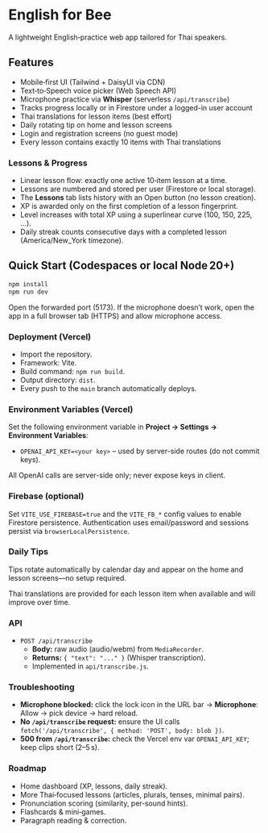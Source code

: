 # English for Bee

A lightweight English‑practice web app tailored for Thai speakers.

## Features

- Mobile‑first UI (Tailwind + DaisyUI via CDN)
- Text‑to‑Speech voice picker (Web Speech API)
- Microphone practice via **Whisper** (serverless `/api/transcribe`)
- Tracks progress locally or in Firestore under a logged-in user account
- Thai translations for lesson items (best effort)
- Daily rotating tip on home and lesson screens
- Login and registration screens (no guest mode)
- Every lesson contains exactly 10 items with Thai translations

### Lessons & Progress

- Linear lesson flow: exactly one active 10‑item lesson at a time.
- Lessons are numbered and stored per user (Firestore or local storage).
- The **Lessons** tab lists history with an Open button (no lesson creation).
- XP is awarded only on the first completion of a lesson fingerprint.
- Level increases with total XP using a superlinear curve (100, 150, 225, ...).
- Daily streak counts consecutive days with a completed lesson (America/New_York timezone).

## Quick Start (Codespaces or local Node 20+)

```bash
npm install
npm run dev
```

Open the forwarded port (5173). If the microphone doesn’t work, open the app in a full browser tab (HTTPS) and allow microphone access.

### Deployment (Vercel)

- Import the repository.
- Framework: Vite.
- Build command: `npm run build`.
- Output directory: `dist`.
- Every push to the `main` branch automatically deploys.

### Environment Variables (Vercel)

Set the following environment variable in **Project → Settings → Environment Variables**:

- `OPENAI_API_KEY=<your key>` – used by server-side routes (do not commit keys).

All OpenAI calls are server-side only; never expose keys in client.

### Firebase (optional)

Set `VITE_USE_FIREBASE=true` and the `VITE_FB_*` config values to enable Firestore persistence. Authentication uses email/password and sessions persist via `browserLocalPersistence`.

### Daily Tips

Tips rotate automatically by calendar day and appear on the home and lesson screens—no setup required.

Thai translations are provided for each lesson item when available and will improve over time.

### API

- `POST /api/transcribe`  
  - **Body:** raw audio (audio/webm) from `MediaRecorder`.  
  - **Returns:** `{ "text": "..." }` (Whisper transcription).  
  - Implemented in `api/transcribe.js`.

### Troubleshooting

- **Microphone blocked:** click the lock icon in the URL bar → **Microphone**: Allow → pick device → hard reload.  
- **No `/api/transcribe` request:** ensure the UI calls `fetch('/api/transcribe', { method: 'POST', body: blob })`.  
- **500 from `/api/transcribe`:** check the Vercel env var `OPENAI_API_KEY`; keep clips short (2–5 s).

### Roadmap

- Home dashboard (XP, lessons, daily streak).
- More Thai‑focused lessons (articles, plurals, tenses, minimal pairs).
- Pronunciation scoring (similarity, per‑sound hints).
- Flashcards & mini‑games.
- Paragraph reading & correction.
